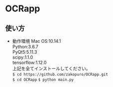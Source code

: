 # OCRapp
## 使い方
* 動作環境
Mac OS:10.14.1  
Python:3.6.7  
PyQt5:5.11.3  
scipy:1.1.0  
tensorflow:1.12.0  
上記を全てインストールしてください。  
`$ cd https://github.com/zakopuro/OCRapp.git`  
`$ cd OCRapp`
`$ python main.py`

